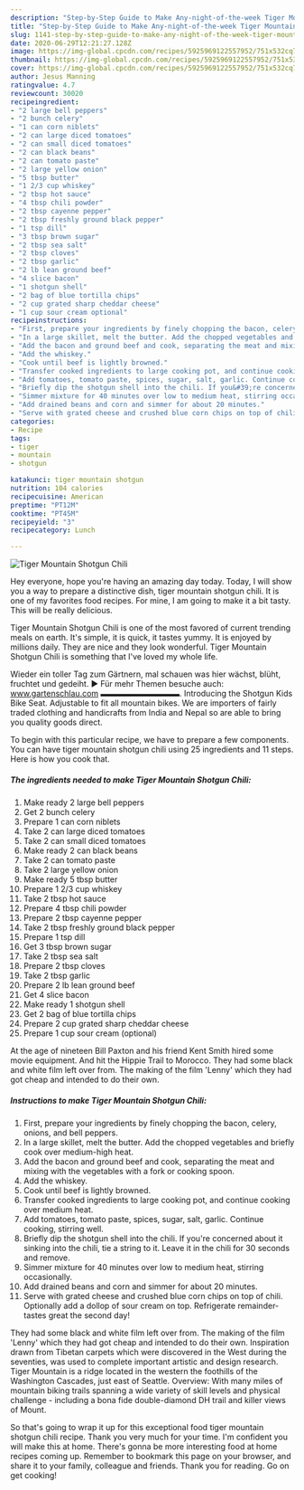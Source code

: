 ```yaml
---
description: "Step-by-Step Guide to Make Any-night-of-the-week Tiger Mountain Shotgun Chili"
title: "Step-by-Step Guide to Make Any-night-of-the-week Tiger Mountain Shotgun Chili"
slug: 1141-step-by-step-guide-to-make-any-night-of-the-week-tiger-mountain-shotgun-chili
date: 2020-06-29T12:21:27.128Z
image: https://img-global.cpcdn.com/recipes/5925969122557952/751x532cq70/tiger-mountain-shotgun-chili-recipe-main-photo.jpg
thumbnail: https://img-global.cpcdn.com/recipes/5925969122557952/751x532cq70/tiger-mountain-shotgun-chili-recipe-main-photo.jpg
cover: https://img-global.cpcdn.com/recipes/5925969122557952/751x532cq70/tiger-mountain-shotgun-chili-recipe-main-photo.jpg
author: Jesus Manning
ratingvalue: 4.7
reviewcount: 30020
recipeingredient:
- "2 large bell peppers"
- "2 bunch celery"
- "1 can corn niblets"
- "2 can large diced tomatoes"
- "2 can small diced tomatoes"
- "2 can black beans"
- "2 can tomato paste"
- "2 large yellow onion"
- "5 tbsp butter"
- "1 2/3 cup whiskey"
- "2 tbsp hot sauce"
- "4 tbsp chili powder"
- "2 tbsp cayenne pepper"
- "2 tbsp freshly ground black pepper"
- "1 tsp dill"
- "3 tbsp brown sugar"
- "2 tbsp sea salt"
- "2 tbsp cloves"
- "2 tbsp garlic"
- "2 lb lean ground beef"
- "4 slice bacon"
- "1 shotgun shell"
- "2 bag of blue tortilla chips"
- "2 cup grated sharp cheddar cheese"
- "1 cup sour cream optional"
recipeinstructions:
- "First, prepare your ingredients by finely chopping the bacon, celery, onions, and bell peppers."
- "In a large skillet, melt the butter. Add the chopped vegetables and briefly cook over medium-high heat."
- "Add the bacon and ground beef and cook, separating the meat and mixing with the vegetables with a fork or cooking spoon."
- "Add the whiskey."
- "Cook until beef is lightly browned."
- "Transfer cooked ingredients to large cooking pot, and continue cooking over medium heat."
- "Add tomatoes, tomato paste, spices, sugar, salt, garlic. Continue cooking, stirring well."
- "Briefly dip the shotgun shell into the chili. If you&#39;re concerned about it sinking into the chili, tie a string to it. Leave it in the chili for 30 seconds and remove."
- "Simmer mixture for 40 minutes over low to medium heat, stirring occasionally."
- "Add drained beans and corn and simmer for about 20 minutes."
- "Serve with grated cheese and crushed blue corn chips on top of chili. Optionally add a dollop of sour cream on top. Refrigerate remainder-tastes great the second day!"
categories:
- Recipe
tags:
- tiger
- mountain
- shotgun

katakunci: tiger mountain shotgun 
nutrition: 104 calories
recipecuisine: American
preptime: "PT12M"
cooktime: "PT45M"
recipeyield: "3"
recipecategory: Lunch

---
```



![Tiger Mountain Shotgun Chili](https://img-global.cpcdn.com/recipes/5925969122557952/751x532cq70/tiger-mountain-shotgun-chili-recipe-main-photo.jpg)

Hey everyone, hope you're having an amazing day today. Today, I will show you a way to prepare a distinctive dish, tiger mountain shotgun chili. It is one of my favorites food recipes. For mine, I am going to make it a bit tasty. This will be really delicious.

Tiger Mountain Shotgun Chili is one of the most favored of current trending meals on earth. It's simple, it is quick, it tastes yummy. It is enjoyed by millions daily. They are nice and they look wonderful. Tiger Mountain Shotgun Chili is something that I've loved my whole life.

Wieder ein toller Tag zum Gärtnern, mal schauen was hier wächst, blüht, fruchtet und gedeiht. ► Für mehr Themen besuche auch: www.gartenschlau.com ▬▬▬▬▬▬▬▬▬▬. Introducing the Shotgun Kids Bike Seat. Adjustable to fit all mountain bikes. We are importers of fairly traded clothing and handicrafts from India and Nepal so are able to bring you quality goods direct.


To begin with this particular recipe, we have to prepare a few components. You can have tiger mountain shotgun chili using 25 ingredients and 11 steps. Here is how you cook that.

<!--inarticleads1-->

##### The ingredients needed to make Tiger Mountain Shotgun Chili:

1. Make ready 2 large bell peppers
1. Get 2 bunch celery
1. Prepare 1 can corn niblets
1. Take 2 can large diced tomatoes
1. Take 2 can small diced tomatoes
1. Make ready 2 can black beans
1. Take 2 can tomato paste
1. Take 2 large yellow onion
1. Make ready 5 tbsp butter
1. Prepare 1 2/3 cup whiskey
1. Take 2 tbsp hot sauce
1. Prepare 4 tbsp chili powder
1. Prepare 2 tbsp cayenne pepper
1. Take 2 tbsp freshly ground black pepper
1. Prepare 1 tsp dill
1. Get 3 tbsp brown sugar
1. Take 2 tbsp sea salt
1. Prepare 2 tbsp cloves
1. Take 2 tbsp garlic
1. Prepare 2 lb lean ground beef
1. Get 4 slice bacon
1. Make ready 1 shotgun shell
1. Get 2 bag of blue tortilla chips
1. Prepare 2 cup grated sharp cheddar cheese
1. Prepare 1 cup sour cream (optional)


At the age of nineteen Bill Paxton and his friend Kent Smith hired some movie equipment. And hit the Hippie Trail to Morocco. They had some black and white film left over from. The making of the film &#39;Lenny&#39; which they had got cheap and intended to do their own. 

<!--inarticleads2-->

##### Instructions to make Tiger Mountain Shotgun Chili:

1. First, prepare your ingredients by finely chopping the bacon, celery, onions, and bell peppers.
1. In a large skillet, melt the butter. Add the chopped vegetables and briefly cook over medium-high heat.
1. Add the bacon and ground beef and cook, separating the meat and mixing with the vegetables with a fork or cooking spoon.
1. Add the whiskey.
1. Cook until beef is lightly browned.
1. Transfer cooked ingredients to large cooking pot, and continue cooking over medium heat.
1. Add tomatoes, tomato paste, spices, sugar, salt, garlic. Continue cooking, stirring well.
1. Briefly dip the shotgun shell into the chili. If you&#39;re concerned about it sinking into the chili, tie a string to it. Leave it in the chili for 30 seconds and remove.
1. Simmer mixture for 40 minutes over low to medium heat, stirring occasionally.
1. Add drained beans and corn and simmer for about 20 minutes.
1. Serve with grated cheese and crushed blue corn chips on top of chili. Optionally add a dollop of sour cream on top. Refrigerate remainder-tastes great the second day!


They had some black and white film left over from. The making of the film &#39;Lenny&#39; which they had got cheap and intended to do their own. Inspiration drawn from Tibetan carpets which were discovered in the West during the seventies, was used to complete important artistic and design research. Tiger Mountain is a ridge located in the western the foothills of the Washington Cascades, just east of Seattle. Overview: With many miles of mountain biking trails spanning a wide variety of skill levels and physical challenge - including a bona fide double-diamond DH trail and killer views of Mount. 

So that's going to wrap it up for this exceptional food tiger mountain shotgun chili recipe. Thank you very much for your time. I'm confident you will make this at home. There's gonna be more interesting food at home recipes coming up. Remember to bookmark this page on your browser, and share it to your family, colleague and friends. Thank you for reading. Go on get cooking!
